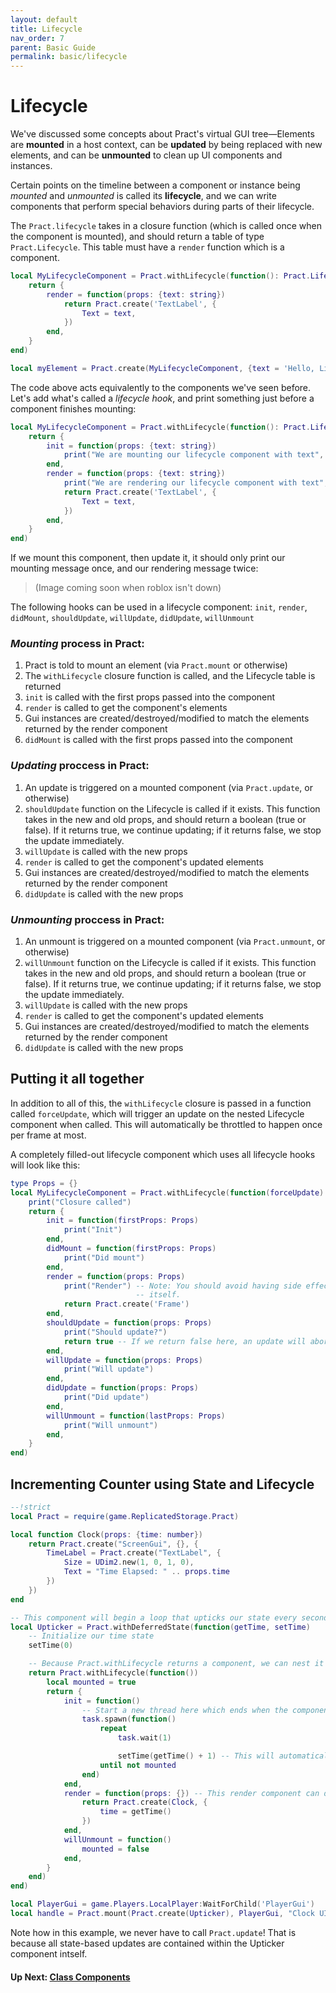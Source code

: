 ```yaml
---
layout: default
title: Lifecycle
nav_order: 7
parent: Basic Guide
permalink: basic/lifecycle
---
```


# Lifecycle

We've discussed some concepts about Pract's virtual GUI tree—Elements are **mounted** in a host context, can be **updated** by being replaced with new elements, and can be **unmounted** to clean up UI components and instances.

Certain points on the timeline between a component or instance being _mounted_ and _unmounted_ is called its **lifecycle**, and we can write components that perform special behaviors during parts of their lifecycle.

The `Pract.lifecycle` takes in a closure function (which is called once when the component is mounted), and should return a table of type `Pract.Lifecycle`. This table must have a `render` function which is a component.

```lua
local MyLifecycleComponent = Pract.withLifecycle(function(): Pract.Lifecycle
    return {
        render = function(props: {text: string})
            return Pract.create('TextLabel', {
                Text = text,
            })
        end,
    }
end)

local myElement = Pract.create(MyLifecycleComponent, {text = 'Hello, Lifecycle!'})
```

The code above acts equivalently to the components we've seen before. Let's add what's called a _lifecycle hook_, and print something just before a component finishes mounting:

```lua
local MyLifecycleComponent = Pract.withLifecycle(function(): Pract.Lifecycle
    return {
        init = function(props: {text: string})
            print("We are mounting our lifecycle component with text", props.text)
        end,
        render = function(props: {text: string})
            print("We are rendering our lifecycle component with text", props.text)
            return Pract.create('TextLabel', {
                Text = text,
            })
        end,
    }
end)
```

If we mount this component, then update it, it should only print our mounting message once, and our rendering message twice:

> (Image coming soon when roblox isn't down)

The following hooks can be used in a lifecycle component: `init`, `render`, `didMount`, `shouldUpdate`, `willUpdate`, `didUpdate`, `willUnmount`

### **_Mounting_ process in Pract:**

1. Pract is told to mount an element (via `Pract.mount` or otherwise)
2. The `withLifecycle` closure function is called, and the Lifecycle table is returned
3. `init` is called with the first props passed into the component
4. `render` is called to get the component's elements
5. Gui instances are created/destroyed/modified to match the elements returned by the render component
6. `didMount` is called with the first props passed into the component

### **_Updating_ proccess in Pract:**

1. An update is triggered on a mounted component (via `Pract.update`, or otherwise)
2. `shouldUpdate` function on the Lifecycle is called if it exists. This function takes in the new and old props, and should return a boolean (true or false). If it returns true, we continue updating; if it returns false, we stop the update immediately.
3. `willUpdate` is called with the new props
4. `render` is called to get the component's updated elements
5. Gui instances are created/destroyed/modified to match the elements returned by the render component
6. `didUpdate` is called with the new props

### **_Unmounting_ proccess in Pract:**

1. An unmount is triggered on a mounted component (via `Pract.unmount`, or otherwise)
2. `willUnmount` function on the Lifecycle is called if it exists. This function takes in the new and old props, and should return a boolean (true or false). If it returns true, we continue updating; if it returns false, we stop the update immediately.
3. `willUpdate` is called with the new props
4. `render` is called to get the component's updated elements
5. Gui instances are created/destroyed/modified to match the elements returned by the render component
6. `didUpdate` is called with the new props

## Putting it all together

In addition to all of this, the `withLifecycle` closure is passed in a function called `forceUpdate`, which will trigger an update on the nested Lifecycle component when called. This will automatically be throttled to happen once per frame at most.

A completely filled-out lifecycle component which uses all lifecycle hooks will look like this:

```lua
type Props = {}
local MyLifecycleComponent = Pract.withLifecycle(function(forceUpdate): Pract.Lifecycle
    print("Closure called")
    return {
        init = function(firstProps: Props)
            print("Init")
        end,
        didMount = function(firstProps: Props)
            print("Did mount")
        end,
        render = function(props: Props)
            print("Render") -- Note: You should avoid having side effects in the render function
                            -- itself.
            return Pract.create('Frame')
        end,
        shouldUpdate = function(props: Props)
            print("Should update?")
            return true -- If we return false here, an update will abort.
        end,
        willUpdate = function(props: Props)
            print("Will update")
        end,
        didUpdate = function(props: Props)
            print("Did update")
        end,
        willUnmount = function(lastProps: Props)
            print("Will unmount")
        end,
    }
end)
```

## Incrementing Counter using State and Lifecycle

```lua
--!strict
local Pract = require(game.ReplicatedStorage.Pract)

local function Clock(props: {time: number})
    return Pract.create("ScreenGui", {}, {
        TimeLabel = Pract.create("TextLabel", {
            Size = UDim2.new(1, 0, 1, 0),
            Text = "Time Elapsed: " .. props.time
        })
    })
end

-- This component will begin a loop that upticks our state every second until it is unmounted!
local Upticker = Pract.withDeferredState(function(getTime, setTime)
    -- Initialize our time state
    setTime(0)

    -- Because Pract.withLifecycle returns a component, we can nest it here!
    return Pract.withLifecycle(function())
        local mounted = true
        return {
            init = function()
                -- Start a new thread here which ends when the component is unmounted
                task.spawn(function()
                    repeat
                        task.wait(1)

                        setTime(getTime() + 1) -- This will automatically trigger an update.
                    until not mounted
                end)
            end,
            render = function(props: {}) -- This render component can depend on both state and props
                return Pract.create(Clock, {
                    time = getTime()
                })
            end,
            willUnmount = function()
                mounted = false
            end,
        }
    end)
end)

local PlayerGui = game.Players.LocalPlayer:WaitForChild('PlayerGui')
local handle = Pract.mount(Pract.create(Upticker), PlayerGui, "Clock UI")
```

Note how in this example, we never have to call `Pract.update`! That is because all state-based
updates are contained within the Upticker component intself.

#### Up Next: [Class Components](classcomponents)